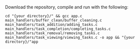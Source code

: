 Download the repository, compile and run with the following:

`cd "{your directory}/" && gcc app.c main_handlers/buffer_clean/buffer_cleaning.c main_handlers/task_addition/adding_tasks.c main_handlers/task_completion/completing_tasks.c main_handlers/task_removal/removing_tasks.c main_handlers/task_viewing/viewing_tasks.c -o app && "{your directory}/"app`
